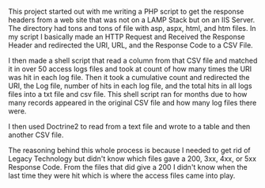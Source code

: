 This project started out with me writing a PHP script to get the response headers from a web site that was not on a LAMP Stack but on an IIS Server. The directory had tons and tons of file with asp, aspx, html, and htm files. In my script I basically made an HTTP Request and Received the Response Header and redirected the URI, URL, and the Response Code to a CSV File.

I then made a shell script that read a column from that CSV file and matched it in over 50 access logs files and took at count of how many times the URI was hit in each log file. Then it took a cumulative count and redirected the URI, the Log file, number of hits in each log file, and the total hits in all logs files into a txt file and csv file. This shell script ran for months due to how many records appeared in the original CSV file and how many log files there were.

I then used Doctrine2 to read from a text file and wrote to a table and then another CSV file.

The reasoning behind this whole process is because I needed to get rid of Legacy Technology but didn't know which files gave a 200, 3xx, 4xx, or 5xx Response Code. From the files that did give a 200 I didn't know when the last time they were hit which is where the access files came into play.